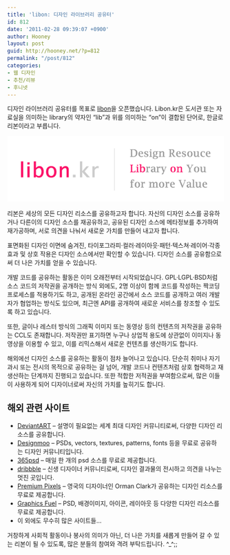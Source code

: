 ```yaml
---
title: 'libon: 디자인 라이브러리 공유터'
id: 812
date: '2011-02-28 09:39:07 +0900'
author: Hooney
layout: post
guid: http://hooney.net/?p=812
permalink: "/post/812"
categories:
- 웹 디자인
- 추천/리뷰
- 후니넷
---
```


디자인 라이브러리 공유터를 목표로 [libon](http://libon.kr "리본, 웹 디자인 리소스 라이브러리")을 오픈했습니다. Libon.kr은 도서관 또는 자료실을 의미하는 library의 약자인 “lib”과 위를 의미하는 “on”이 결합된 단어로, 한글로 리본이라고 부릅니다.

[<img class="alignnone size-full wp-image-813" title="about-hooney" src="/assets/img/about-hooney.gif" alt="" width="600" />](http://libon.kr)

리본은 세상의 모든 디자인 리소스를 공유하고자 합니다. 자신의 디자인 소스를 공유하거나 다른이의 디자인 소스를 재공유하고, 공유된 디자인 소스에 메타정보를 추가하여 재가공하며, 서로 의견을 나눠서 새로운 가치를 만들어 내고자 합니다.

표면화된 디자인 이면에 숨겨진, 타이포그라피·컬러·레이아웃·패턴·텍스쳐·레이어·각종 효과 및 상호 작용은 디자인 소스에서만 확인할 수 있습니다. 디자인 소스를 공유함으로써 더 나은 가치를 얻을 수 있습니다.

개발 코드를 공유하는 활동은 이미 오래전부터 시작되었습니다. GPL·LGPL·BSD처럼 소스 코드의 저작권을 공개하는 방식 외에도, 2명 이상이 함께 코드를 작성하는 짝코딩 프로세스를 적용하기도 하고, 공개된 온라인 공간에서 소스 코드를 공개하고 여러 개발자가 협업하는 방식도 있으며, 최근엔 API를 공개하여 새로운 서비스를 창조할 수 있도록 하고 있습니다.

또한, 글이나 레스터 방식의 그래픽 이미지 또는 동영상 등의 컨텐츠의 저작권을 공유하는 CCL도 존재합니다. 저작권만 표기하면 누구나 상업적 용도에 상관없이 이미지나 동영상을 이용할 수 있고, 이를 리믹스해서 새로운 컨텐츠를 생산하기도 합니다.

해외에선 디자인 소스를 공유하는 활동이 점차 늘어나고 있습니다. 단순히 취미나 자기 과시 또는 전시의 목적으로 공유하는 걸 넘어, 개발 코드나 컨텐츠처럼 상호 협력하고 재생산하는 단계까지 진행되고 있습니다. 또한 적합한 저적권을 부여함으로써, 많은 이들이 사용하게 되어 디자이너로써 자신의 가치를 높히기도 합니다.

## 해외 관련 사이트

  * [DeviantART](http://browse.deviantart.com/) – 설명이 필요없는 세계 최대 디자인 커뮤니티로써, 다양한 디자인 리소스를 공유합니다.
  * [Designmoo](http://designmoo.com/) – PSDs, vectors, textures, patterns, fonts 등을 무료로 공유하는 디자인 커뮤니티입니다.
  * [365psd](http://365psd.com/) – 매일 한 개의 psd 소스를 무료로 제공합니다.
  * [dribbble](http://dribbble.com/) – 신생 디자이너 커뮤니티로써, 디자인 결과물의 전시하고 의견을 나누는 멋진 곳입니다.
  * [Premium Pixels](http://www.premiumpixels.com/) – 영국의 디자이너인 Orman Clark가 공유하는 디자인 리소스를 무료로 제공합니다.
  * [Graphics Fuel](http://www.graphicsfuel.com/) – PSD, 배경이미지, 아이콘, 레이아웃 등 다양한 디자인 리소스를 무료로 제공합니다.
  * 이 외에도 무수히 많은 사이트들&#8230;

거창하게 사회적 활동이나 봉사의 의미가 아닌, 더 나은 가치를 새롭게 만들어 갈 수 있는 리본이 될 수 있도록, 많은 분들의 참여와 격려 부탁드립니다. ^_^;;

